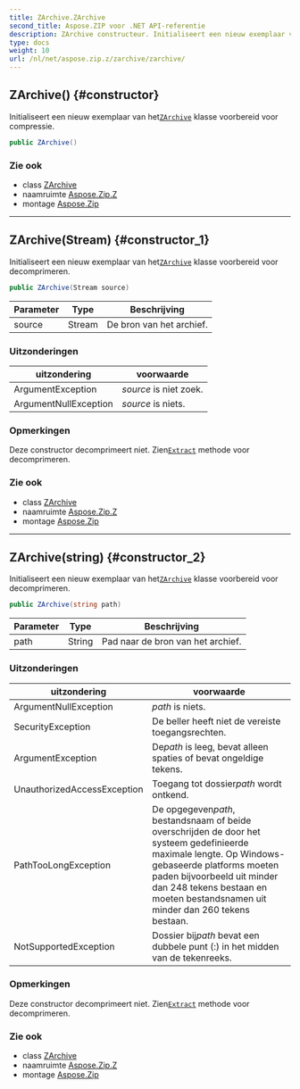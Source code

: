 ```yaml
---
title: ZArchive.ZArchive
second_title: Aspose.ZIP voor .NET API-referentie
description: ZArchive constructeur. Initialiseert een nieuw exemplaar van hetZArchive klasse voorbereid voor compressie.
type: docs
weight: 10
url: /nl/net/aspose.zip.z/zarchive/zarchive/
---
```

## ZArchive() {#constructor}

Initialiseert een nieuw exemplaar van het[`ZArchive`](../) klasse voorbereid voor compressie.

```csharp
public ZArchive()
```

### Zie ook

* class [ZArchive](../)
* naamruimte [Aspose.Zip.Z](../../zarchive/)
* montage [Aspose.Zip](../../../)

---

## ZArchive(Stream) {#constructor_1}

Initialiseert een nieuw exemplaar van het[`ZArchive`](../) klasse voorbereid voor decomprimeren.

```csharp
public ZArchive(Stream source)
```

| Parameter | Type | Beschrijving |
| --- | --- | --- |
| source | Stream | De bron van het archief. |

### Uitzonderingen

| uitzondering | voorwaarde |
| --- | --- |
| ArgumentException | *source* is niet zoek. |
| ArgumentNullException | *source* is niets. |

### Opmerkingen

Deze constructor decomprimeert niet. Zien[`Extract`](../extract/) methode voor decomprimeren.

### Zie ook

* class [ZArchive](../)
* naamruimte [Aspose.Zip.Z](../../zarchive/)
* montage [Aspose.Zip](../../../)

---

## ZArchive(string) {#constructor_2}

Initialiseert een nieuw exemplaar van het[`ZArchive`](../) klasse voorbereid voor decomprimeren.

```csharp
public ZArchive(string path)
```

| Parameter | Type | Beschrijving |
| --- | --- | --- |
| path | String | Pad naar de bron van het archief. |

### Uitzonderingen

| uitzondering | voorwaarde |
| --- | --- |
| ArgumentNullException | *path* is niets. |
| SecurityException | De beller heeft niet de vereiste toegangsrechten. |
| ArgumentException | De*path* is leeg, bevat alleen spaties of bevat ongeldige tekens. |
| UnauthorizedAccessException | Toegang tot dossier*path* wordt ontkend. |
| PathTooLongException | De opgegeven*path*, bestandsnaam of beide overschrijden de door het systeem gedefinieerde maximale lengte. Op Windows-gebaseerde platforms moeten paden bijvoorbeeld uit minder dan 248 tekens bestaan en moeten bestandsnamen uit minder dan 260 tekens bestaan. |
| NotSupportedException | Dossier bij*path* bevat een dubbele punt (:) in het midden van de tekenreeks. |

### Opmerkingen

Deze constructor decomprimeert niet. Zien[`Extract`](../extract/) methode voor decomprimeren.

### Zie ook

* class [ZArchive](../)
* naamruimte [Aspose.Zip.Z](../../zarchive/)
* montage [Aspose.Zip](../../../)


